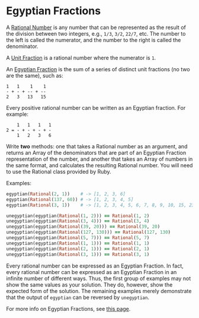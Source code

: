 # Egyptian Fractions

A [Rational Number](https://en.wikipedia.org/wiki/Rational_number) is any number that can be represented as the result of the division between two integers, e.g., `1/3`, `3/2`, `22/7`, etc. The number to the left is called the numerator, and the number to the right is called the denominator.

A [Unit Fraction](https://en.wikipedia.org/wiki/Unit_fraction) is a rational number where the numerator is `1`.

An [Egyptian Fraction](https://en.wikipedia.org/wiki/Egyptian_fraction) is the sum of a series of distinct unit fractions (no two are the same), such as:

```plaintext
1   1    1    1
- + - + -- + --
2   3   13   15
```

Every positive rational number can be written as an Egyptian fraction. For example:

```plaintext
    1   1   1   1
2 = - + - + - + -
    1   2   3   6
```

Write **two** methods: one that takes a Rational number as an argument, and returns an Array of the denominators that are part of an Egyptian Fraction representation of the number, and another that takes an Array of numbers in the same format, and calculates the resulting Rational number. You will need to use the Rational class provided by Ruby.

Examples:

```ruby
egyptian(Rational(2, 1))    # -> [1, 2, 3, 6]
egyptian(Rational(137, 60)) # -> [1, 2, 3, 4, 5]
egyptian(Rational(3, 1))    # -> [1, 2, 3, 4, 5, 6, 7, 8, 9, 10, 15, 230, 57960]

unegyptian(egyptian(Rational(1, 2))) == Rational(1, 2)
unegyptian(egyptian(Rational(3, 4))) == Rational(3, 4)
unegyptian(egyptian(Rational(39, 20))) == Rational(39, 20)
unegyptian(egyptian(Rational(127, 130))) == Rational(127, 130)
unegyptian(egyptian(Rational(5, 7))) == Rational(5, 7)
unegyptian(egyptian(Rational(1, 1))) == Rational(1, 1)
unegyptian(egyptian(Rational(2, 1))) == Rational(2, 1)
unegyptian(egyptian(Rational(3, 1))) == Rational(3, 1)
```

Every rational number can be expressed as an Egyptian Fraction. In fact, every rational number can be expressed as an Egyptian Fraction in an infinite number of different ways. Thus, the first group of examples may not show the same values as your solution. They do, however, show the expected form of the solution. The remaining examples merely demonstrate that the output of `egyptian` can be reversed by `unegyptian`.

For more info on Egyptian Fractions, see [this page](http://www.maths.surrey.ac.uk/hosted-sites/R.Knott/Fractions/egyptian.html).